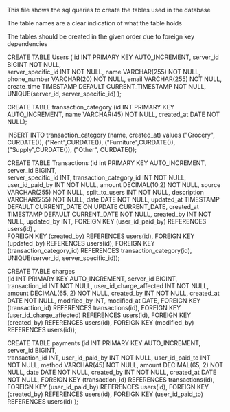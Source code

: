 This file shows the sql queries to create the tables used in the database

The table names are a clear indication of what the table holds

The tables should be created in the given order due to foreign key dependencies

CREATE TABLE Users (
    id INT PRIMARY KEY AUTO_INCREMENT, 
    server_id BIGINT NOT NULL,  
    server_specific_id INT NOT NULL,
    name VARCHAR(255) NOT NULL, 
    phone_number VARCHAR(20) NOT NULL, 
    email VARCHAR(255) NOT NULL, 
    create_time TIMESTAMP DEFAULT CURRENT_TIMESTAMP NOT NULL,
    UNIQUE(server_id, server_specific_id)
);

CREATE TABLE transaction_category 
    (id INT PRIMARY KEY AUTO_INCREMENT, 
    name VARCHAR(45) NOT NULL, 
    created_at DATE NOT NULL);

INSERT INTO transaction_category (name, created_at) values 
    ("Grocery", CURDATE()), 
    ("Rent",CURDATE()), 
    ("Furniture",CURDATE()), 
    ("Supply",CURDATE()), 
    ("Other", CURDATE());

CREATE TABLE Transactions 
    (id int PRIMARY KEY AUTO_INCREMENT, 
    server_id BIGINT,  
    server_specific_id INT,
    transaction_category_id INT NOT NULL, 
    user_id_paid_by INT NOT NULL, 
    amount DECIMAL(10,2) NOT NULL, 
    source VARCHAR(255) NOT NULL, 
    split_to_users INT NOT NULL, 
    description VARCHAR(255) NOT NULL, 
    date DATE NOT NULL, 
    updated_at TIMESTAMP DEFAULT CURRENT_DATE ON UPDATE CURRENT_DATE, 
    created_at TIMESTAMP DEFAULT CURRENT_DATE NOT NULL, 
    created_by INT NOT NULL, 
    updated_by INT, 
    FOREIGN KEY (user_id_paid_by) REFERENCES users(id) ,  
    FOREIGN KEY (created_by) REFERENCES users(id), 
    FOREIGN KEY (updated_by) REFERENCES users(id), 
    FOREIGN KEY (transaction_category_id) REFERENCES transaction_category(id),
    UNIQUE(server_id, server_specific_id));

CREATE TABLE charges   
    (id INT PRIMARY KEY AUTO_INCREMENT,
    server_id BIGINT,  
    transaction_id INT NOT NULL,
    user_id_charge_affected INT NOT NULL,
    amount DECIMAL(65, 2) NOT NULL,
    created_by INT NOT NULL,
    created_at DATE NOT NULL,
    modified_by INT,
    modified_at DATE,
    FOREIGN KEY (transaction_id) REFERENCES transactions(id),
    FOREIGN KEY (user_id_charge_affected) REFERENCES users(id),
    FOREIGN KEY (created_by) REFERENCES users(id),
    FOREIGN KEY (modified_by) REFERENCES users(id));

CREATE TABLE payments 
    (id INT PRIMARY KEY AUTO_INCREMENT,
    server_id BIGINT,  
    transaction_id INT,
    user_id_paid_by INT NOT NULL,
    user_id_paid_to INT NOT NULL,
    method VARCHAR(45) NOT NULL,
    amount DECIMAL(65, 2) NOT NULL,
    date DATE NOT NULL,
    created_by INT NOT NULL,
    created_at DATE NOT NULL,
    FOREIGN KEY (transaction_id) REFERENCES transactions(id),
    FOREIGN KEY (user_id_paid_by) REFERENCES users(id),
    FOREIGN KEY (created_by) REFERENCES users(id),
    FOREIGN KEY (user_id_paid_to) REFERENCES users(id)
    );